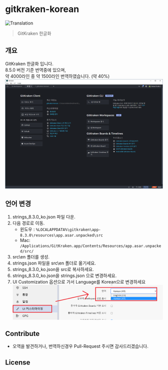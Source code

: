 # gitkraken-korean
![Translation](https://img.shields.io/badge/Translation-40%25-green)
> GitKraken 한글화


## 개요

GitKraken 한글화 입니다.  
8.5.0 버전 기준 번역중에 있으며,  
약 4000라인 중 약 1500라인 번역하였습니다. (약 40%)  
![Main](.github/images/main.png)



## 언어 변경

1. strings_8.3.0_ko.json 파일 다운.
2. 다음 경로로 이동.
   - 윈도우 : `%LOCALAPPDATA%\gitkraken\app-8.3.0\resources\app.asar.unpacked\src`
   - Mac: `/Applications/GitKraken.app/Contents/Resources/app.asar.unpacked/src/`
3. src\en 폴더를 생성.
4. strings.json 파일을 src\en 폴더로 옮기세요.
5. strings_8.3.0_ko.json을 src로 복사하세요.
6. strings_8.3.0_ko.json을 strings.json 으로 변경하세요.
7. UI Customization 옵션으로 가서 Language를 Korean으로 변경하세요
![uicustomize](.github/images/uicustomize.png)
  

## Contribute

- 오역을 발견하거나, 번역하신경우 Pull-Request 주시면 감사드리겠습니다.

## License

